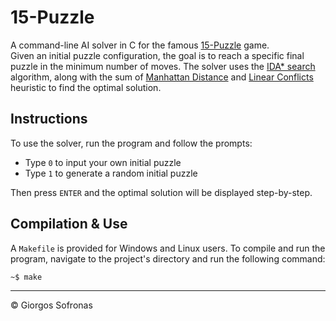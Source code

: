 # 15-Puzzle

A command-line AI solver in C for the famous [15-Puzzle](https://en.wikipedia.org/wiki/15_puzzle) game.<br>
Given an initial puzzle configuration, the goal is to reach a specific final puzzle in the minimum number of moves. The solver uses the [IDA* search](https://en.wikipedia.org/wiki/Iterative_deepening_A*) algorithm, along with the sum of [Manhattan Distance](https://en.wikipedia.org/wiki/Taxicab_geometry) and [Linear Conflicts](https://medium.com/swlh/looking-into-k-puzzle-heuristics-6189318eaca2#:~:text=Linear%20Conflicts,reach%20their%20final%20goal%20position.) heuristic to find the optimal solution.

## Instructions
  To use the solver, run the program and follow the prompts:
  - Type `0` to input your own initial puzzle 
  - Type `1` to generate a random initial puzzle<br>
 
Then press `ENTER` and the optimal solution will be displayed step-by-step.

## Compilation & Use
A `Makefile` is provided for Windows and Linux users. To compile and run the program, navigate to the project's directory and run the following command:<br>
```bash 
~$ make
``` 

---
© Giorgos Sofronas
